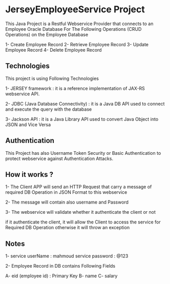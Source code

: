 # JerseyEmployeeService Project

This Java Project is a Restful Webservice Provider that connects to an Employee Oracle Database
For The Following Operations (CRUD Operations) on the Employee Database

1- Create Employee Record
2- Retrieve Employee Record
3- Update Employee Record
4- Delete Employee Record


## Technologies

This project is using Following Technologies

1- JERSEY framework : it is a reference implementation of JAX-RS webservice API.

2- JDBC (Java Database Connectivity) : it is a Java DB API used to connect and execute the query with the database

3- Jackson API : it is a Java Library API used to convert Java Object into JSON and Vice Versa

## Authentication

This Project has also Username Token Security or Basic Authentication to protect webservice against Authentication Attacks.

## How it works ?

1- The Client APP will send an HTTP Request that carry a message of required DB Operation in JSON Format to this webservice

2- The message will contain also username and Password

3- The webservice will validate whether it authenticate the client or not 

if it authenticate the client, it will allow the Client to access the service for Required DB Operation
otherwise it will throw an exception


## Notes

1- service userName : mahmoud
service password : @123

2- Employee Record in DB contains Following Fields

A- eid (employee id) : Primary Key
B- name
C- salary